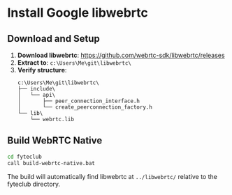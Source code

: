 # Install Google libwebrtc

## Download and Setup

1. **Download libwebrtc**: https://github.com/webrtc-sdk/libwebrtc/releases
2. **Extract to**: `c:\Users\Me\git\libwebrtc\`
3. **Verify structure**:
   ```
   c:\Users\Me\git\libwebrtc\
   ├── include\
   │   └── api\
   │       ├── peer_connection_interface.h
   │       └── create_peerconnection_factory.h
   └── lib\
       └── webrtc.lib
   ```

## Build WebRTC Native

```bash
cd fyteclub
call build-webrtc-native.bat
```

The build will automatically find libwebrtc at `../libwebrtc/` relative to the fyteclub directory.